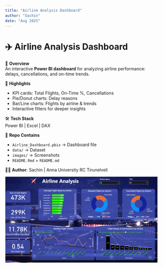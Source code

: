 ```yaml
---
title: "Airline Analysis Dashboard"
author: "Sachin"
date: "Aug 2025"
---
```


# ✈️ Airline Analysis Dashboard  

📌 **Overview**  
An interactive **Power BI dashboard** for analyzing airline performance: delays, cancellations, and on-time trends.  

🎯 **Highlights**  
- KPI cards: Total Flights, On-Time %, Cancellations  
- Pie/Donut charts: Delay reasons  
- Bar/Line charts: Flights by airline & trends  
- Interactive filters for deeper insights  

🛠 **Tech Stack**  
Power BI | Excel | DAX  

📂 **Repo Contains**  
- `Airline_Dashboard.pbix` → Dashboard file  
- `data/` → Dataset  
- `images/` → Screenshots  
- `README.Rmd` + `README.md`  

👨‍💻 **Author**: Sachin | Anna University RC Tirunelveli  

![Dashboard Preview](images/airline.png)

